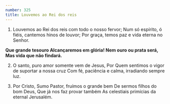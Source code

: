 ```yaml
---
number: 325
title: Louvemos ao Rei dos reis
---
```


1. Louvemos ao Rei dos reis com todo o nosso fervor;
  Num só espírito, ó fiéis, cantemos hinos de louvor;
  Por graça, temos paz e vida eterna no Senhor.

  __Que grande tesouro
  Alcançaremos em glória!
  Nem ouro ou prata será,
  Mas vida que não findará.__

2. O santo, puro amor somente vem de Jesus,
  Por Quem sentimos o vigor de suportar a nossa cruz
  Com fé, paciência e calma, irradiando sempre luz.

3. Por Cristo, Sumo Pastor, fruímos o grande bem
  De sermos filhos do bom Deus,
  Que já nos faz provar também
  As celestiais primícias da eternal Jerusalém.
